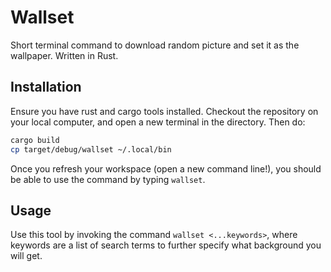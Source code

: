 # Wallset

Short terminal command to download random picture and set it as the wallpaper. Written in Rust.

## Installation

Ensure you have rust and cargo tools installed. Checkout the repository on your local computer, and open a new terminal in the directory. Then do:

``` bash
cargo build
cp target/debug/wallset ~/.local/bin
```

Once you refresh your workspace (open a new command line!), you should be able to use the command by typing `wallset`.

## Usage

Use this tool by invoking the command `wallset <...keywords>`, where keywords are a list of search terms to further specify what background you will get.

